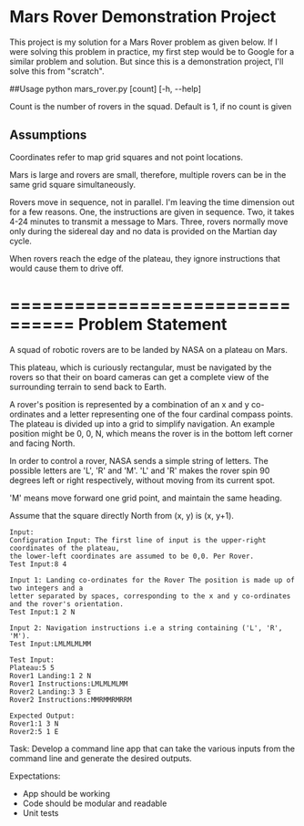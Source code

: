 # Mars Rover Demonstration Project

This project is my solution for a Mars Rover problem as given below. If I were solving this problem in practice,
my first step would be to Google for a similar problem and solution. But since this is a demonstration project,
I'll solve this from "scratch".

##Usage
python mars_rover.py [count] [-h, --help]

Count is the number of rovers in the squad. Default is 1, if no count is given

## Assumptions

Coordinates refer to map grid squares and not point locations.

Mars is large and rovers are small, therefore, multiple rovers can be in the same grid square simultaneously.

Rovers move in sequence, not in parallel. I'm leaving the time dimension out for a few reasons. One, the instructions
are given in sequence. Two, it takes 4-24 minutes to transmit a message to Mars. Three, rovers normally move only
during the sidereal day and no data is provided on the Martian day cycle.

When rovers reach the edge of the plateau, they ignore instructions that would cause them to drive off.


================================
Problem Statement
=================================

A squad of robotic rovers are to be landed by NASA on a plateau on Mars.

This plateau, which is curiously rectangular, must be navigated by the rovers so that their on board cameras can
get a complete view of the surrounding terrain to send back to Earth.

A rover's position is represented by a combination of an x and y co-ordinates and a letter representing one of the
four cardinal compass points. The plateau is divided up into a grid to simplify navigation. An example position
might be 0, 0, N, which means the rover is in the bottom left corner and facing North.

In order to control a rover, NASA sends a simple string of letters. The possible letters are 'L', 'R' and 'M'.
'L' and 'R' makes the rover spin 90 degrees left or right respectively, without moving from its current spot.

'M' means move forward one grid point, and maintain the same heading.

Assume that the square directly North from (x, y) is (x, y+1).

```
Input:
Configuration Input: The first line of input is the upper-right coordinates of the plateau,
the lower-left coordinates are assumed to be 0,0. Per Rover.
Test Input:8 4

Input 1: Landing co-ordinates for the Rover The position is made up of two integers and a
letter separated by spaces, corresponding to the x and y co-ordinates and the rover's orientation.
Test Input:1 2 N

Input 2: Navigation instructions i.e a string containing ('L', 'R', 'M').
Test Input:LMLMLMLMM

Test Input:
Plateau:5 5
Rover1 Landing:1 2 N
Rover1 Instructions:LMLMLMLMM
Rover2 Landing:3 3 E
Rover2 Instructions:MMRMMRMRRM

Expected Output:
Rover1:1 3 N
Rover2:5 1 E
```

Task:
Develop a command line app that can take the various inputs from the command line and generate the desired outputs.

Expectations:

- App should be working
- Code should be modular and readable
- Unit tests


